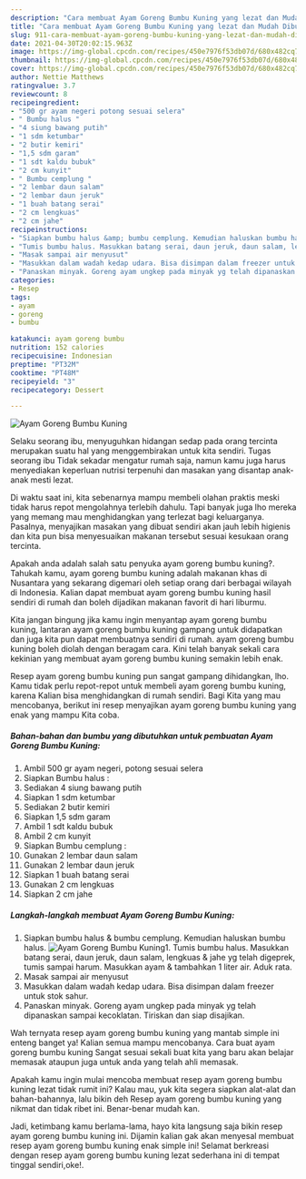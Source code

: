 ```yaml
---
description: "Cara membuat Ayam Goreng Bumbu Kuning yang lezat dan Mudah Dibuat"
title: "Cara membuat Ayam Goreng Bumbu Kuning yang lezat dan Mudah Dibuat"
slug: 911-cara-membuat-ayam-goreng-bumbu-kuning-yang-lezat-dan-mudah-dibuat
date: 2021-04-30T20:02:15.963Z
image: https://img-global.cpcdn.com/recipes/450e7976f53db07d/680x482cq70/ayam-goreng-bumbu-kuning-foto-resep-utama.jpg
thumbnail: https://img-global.cpcdn.com/recipes/450e7976f53db07d/680x482cq70/ayam-goreng-bumbu-kuning-foto-resep-utama.jpg
cover: https://img-global.cpcdn.com/recipes/450e7976f53db07d/680x482cq70/ayam-goreng-bumbu-kuning-foto-resep-utama.jpg
author: Nettie Matthews
ratingvalue: 3.7
reviewcount: 8
recipeingredient:
- "500 gr ayam negeri potong sesuai selera"
- " Bumbu halus "
- "4 siung bawang putih"
- "1 sdm ketumbar"
- "2 butir kemiri"
- "1,5 sdm garam"
- "1 sdt kaldu bubuk"
- "2 cm kunyit"
- " Bumbu cemplung "
- "2 lembar daun salam"
- "2 lembar daun jeruk"
- "1 buah batang serai"
- "2 cm lengkuas"
- "2 cm jahe"
recipeinstructions:
- "Siapkan bumbu halus &amp; bumbu cemplung. Kemudian haluskan bumbu halus."
- "Tumis bumbu halus. Masukkan batang serai, daun jeruk, daun salam, lengkuas &amp; jahe yg telah digeprek, tumis sampai harum. Masukkan ayam &amp; tambahkan 1 liter air. Aduk rata."
- "Masak sampai air menyusut"
- "Masukkan dalam wadah kedap udara. Bisa disimpan dalam freezer untuk stok sahur."
- "Panaskan minyak. Goreng ayam ungkep pada minyak yg telah dipanaskan sampai kecoklatan. Tiriskan dan siap disajikan."
categories:
- Resep
tags:
- ayam
- goreng
- bumbu

katakunci: ayam goreng bumbu 
nutrition: 152 calories
recipecuisine: Indonesian
preptime: "PT32M"
cooktime: "PT48M"
recipeyield: "3"
recipecategory: Dessert

---
```



![Ayam Goreng Bumbu Kuning](https://img-global.cpcdn.com/recipes/450e7976f53db07d/680x482cq70/ayam-goreng-bumbu-kuning-foto-resep-utama.jpg)

Selaku seorang ibu, menyuguhkan hidangan sedap pada orang tercinta merupakan suatu hal yang menggembirakan untuk kita sendiri. Tugas seorang ibu Tidak sekadar mengatur rumah saja, namun kamu juga harus menyediakan keperluan nutrisi terpenuhi dan masakan yang disantap anak-anak mesti lezat.

Di waktu  saat ini, kita sebenarnya mampu membeli olahan praktis meski tidak harus repot mengolahnya terlebih dahulu. Tapi banyak juga lho mereka yang memang mau menghidangkan yang terlezat bagi keluarganya. Pasalnya, menyajikan masakan yang dibuat sendiri akan jauh lebih higienis dan kita pun bisa menyesuaikan makanan tersebut sesuai kesukaan orang tercinta. 



Apakah anda adalah salah satu penyuka ayam goreng bumbu kuning?. Tahukah kamu, ayam goreng bumbu kuning adalah makanan khas di Nusantara yang sekarang digemari oleh setiap orang dari berbagai wilayah di Indonesia. Kalian dapat membuat ayam goreng bumbu kuning hasil sendiri di rumah dan boleh dijadikan makanan favorit di hari liburmu.

Kita jangan bingung jika kamu ingin menyantap ayam goreng bumbu kuning, lantaran ayam goreng bumbu kuning gampang untuk didapatkan dan juga kita pun dapat membuatnya sendiri di rumah. ayam goreng bumbu kuning boleh diolah dengan beragam cara. Kini telah banyak sekali cara kekinian yang membuat ayam goreng bumbu kuning semakin lebih enak.

Resep ayam goreng bumbu kuning pun sangat gampang dihidangkan, lho. Kamu tidak perlu repot-repot untuk membeli ayam goreng bumbu kuning, karena Kalian bisa menghidangkan di rumah sendiri. Bagi Kita yang mau mencobanya, berikut ini resep menyajikan ayam goreng bumbu kuning yang enak yang mampu Kita coba.

<!--inarticleads1-->

##### Bahan-bahan dan bumbu yang dibutuhkan untuk pembuatan Ayam Goreng Bumbu Kuning:

1. Ambil 500 gr ayam negeri, potong sesuai selera
1. Siapkan  Bumbu halus :
1. Sediakan 4 siung bawang putih
1. Siapkan 1 sdm ketumbar
1. Sediakan 2 butir kemiri
1. Siapkan 1,5 sdm garam
1. Ambil 1 sdt kaldu bubuk
1. Ambil 2 cm kunyit
1. Siapkan  Bumbu cemplung :
1. Gunakan 2 lembar daun salam
1. Gunakan 2 lembar daun jeruk
1. Siapkan 1 buah batang serai
1. Gunakan 2 cm lengkuas
1. Siapkan 2 cm jahe




<!--inarticleads2-->

##### Langkah-langkah membuat Ayam Goreng Bumbu Kuning:

1. Siapkan bumbu halus &amp; bumbu cemplung. Kemudian haluskan bumbu halus.
<img src="https://img-global.cpcdn.com/steps/e9b66ee9acf2c87d/160x128cq70/ayam-goreng-bumbu-kuning-langkah-memasak-1-foto.jpg" alt="Ayam Goreng Bumbu Kuning">1. Tumis bumbu halus. Masukkan batang serai, daun jeruk, daun salam, lengkuas &amp; jahe yg telah digeprek, tumis sampai harum. Masukkan ayam &amp; tambahkan 1 liter air. Aduk rata.
1. Masak sampai air menyusut
1. Masukkan dalam wadah kedap udara. Bisa disimpan dalam freezer untuk stok sahur.
1. Panaskan minyak. Goreng ayam ungkep pada minyak yg telah dipanaskan sampai kecoklatan. Tiriskan dan siap disajikan.




Wah ternyata resep ayam goreng bumbu kuning yang mantab simple ini enteng banget ya! Kalian semua mampu mencobanya. Cara buat ayam goreng bumbu kuning Sangat sesuai sekali buat kita yang baru akan belajar memasak ataupun juga untuk anda yang telah ahli memasak.

Apakah kamu ingin mulai mencoba membuat resep ayam goreng bumbu kuning lezat tidak rumit ini? Kalau mau, yuk kita segera siapkan alat-alat dan bahan-bahannya, lalu bikin deh Resep ayam goreng bumbu kuning yang nikmat dan tidak ribet ini. Benar-benar mudah kan. 

Jadi, ketimbang kamu berlama-lama, hayo kita langsung saja bikin resep ayam goreng bumbu kuning ini. Dijamin kalian gak akan menyesal membuat resep ayam goreng bumbu kuning enak simple ini! Selamat berkreasi dengan resep ayam goreng bumbu kuning lezat sederhana ini di tempat tinggal sendiri,oke!.

